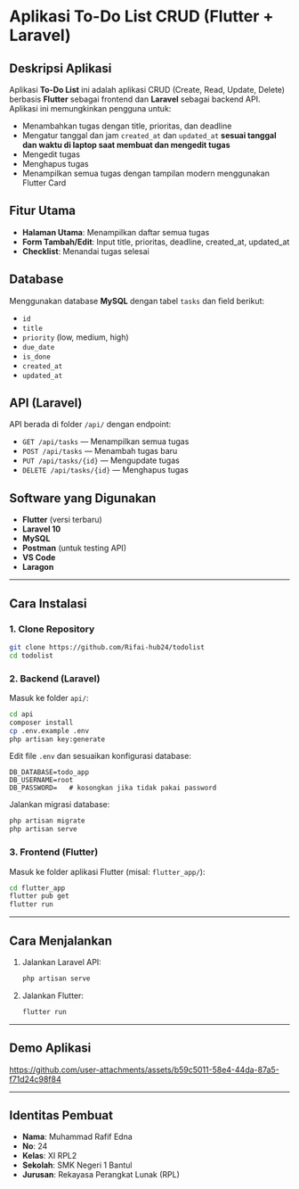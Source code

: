 # Aplikasi To-Do List CRUD (Flutter + Laravel)

## Deskripsi Aplikasi
Aplikasi **To-Do List** ini adalah aplikasi CRUD (Create, Read, Update, Delete) berbasis **Flutter** sebagai frontend dan **Laravel** sebagai backend API. Aplikasi ini memungkinkan pengguna untuk:
- Menambahkan tugas dengan title, prioritas, dan deadline
- Mengatur tanggal dan jam `created_at` dan `updated_at` **sesuai tanggal dan waktu di laptop saat membuat dan mengedit tugas**
- Mengedit tugas
- Menghapus tugas 
- Menampilkan semua tugas dengan tampilan modern menggunakan Flutter Card

## Fitur Utama
- **Halaman Utama**: Menampilkan daftar semua tugas
- **Form Tambah/Edit**: Input title, prioritas, deadline, created_at, updated_at
- **Checklist**: Menandai tugas selesai

## Database
Menggunakan database **MySQL** dengan tabel `tasks` dan field berikut:
- `id`
- `title`
- `priority` (low, medium, high)
- `due_date`
- `is_done`
- `created_at`
- `updated_at`

## API (Laravel)
API berada di folder `/api/` dengan endpoint:
- `GET /api/tasks` — Menampilkan semua tugas
- `POST /api/tasks` — Menambah tugas baru
- `PUT /api/tasks/{id}` — Mengupdate tugas
- `DELETE /api/tasks/{id}` — Menghapus tugas

## Software yang Digunakan
- **Flutter** (versi terbaru)
- **Laravel 10**
- **MySQL**
- **Postman** (untuk testing API)
- **VS Code**
- **Laragon**

---

## Cara Instalasi

### 1. Clone Repository
```bash
git clone https://github.com/Rifai-hub24/todolist
cd todolist
```

### 2. Backend (Laravel)
Masuk ke folder `api/`:

```bash
cd api
composer install
cp .env.example .env
php artisan key:generate
```

Edit file `.env` dan sesuaikan konfigurasi database:
```
DB_DATABASE=todo_app
DB_USERNAME=root
DB_PASSWORD=   # kosongkan jika tidak pakai password
```

Jalankan migrasi database:
```bash
php artisan migrate
php artisan serve
```

### 3. Frontend (Flutter)
Masuk ke folder aplikasi Flutter (misal: `flutter_app/`):

```bash
cd flutter_app
flutter pub get
flutter run
```

---

## Cara Menjalankan

1. Jalankan Laravel API:
   ```bash
   php artisan serve
   ```
2. Jalankan Flutter:
   ```bash
   flutter run
   ```

---

## Demo Aplikasi

https://github.com/user-attachments/assets/b59c5011-58e4-44da-87a5-f71d24c98f84

---

## Identitas Pembuat

- **Nama**: Muhammad Rafif Edna
- **No**: 24
- **Kelas**: XI RPL2
- **Sekolah**: SMK Negeri 1 Bantul
- **Jurusan**: Rekayasa Perangkat Lunak (RPL)

